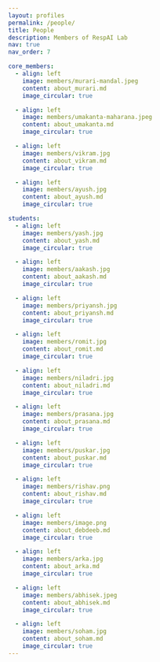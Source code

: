 ```yaml
---
layout: profiles
permalink: /people/
title: People
description: Members of RespAI Lab
nav: true
nav_order: 7

core_members:
  - align: left
    image: members/murari-mandal.jpeg
    content: about_murari.md
    image_circular: true

  - align: left
    image: members/umakanta-maharana.jpeg
    content: about_umakanta.md
    image_circular: true

  - align: left
    image: members/vikram.jpg
    content: about_vikram.md
    image_circular: true

  - align: left
    image: members/ayush.jpg
    content: about_ayush.md
    image_circular: true

students:
  - align: left
    image: members/yash.jpg
    content: about_yash.md
    image_circular: true

  - align: left
    image: members/aakash.jpg
    content: about_aakash.md
    image_circular: true

  - align: left
    image: members/priyansh.jpg
    content: about_priyansh.md
    image_circular: true

  - align: left
    image: members/romit.jpg
    content: about_romit.md
    image_circular: true

  - align: left
    image: members/niladri.jpg
    content: about_niladri.md
    image_circular: true

  - align: left
    image: members/prasana.jpg
    content: about_prasana.md
    image_circular: true

  - align: left
    image: members/puskar.jpg
    content: about_puskar.md
    image_circular: true

  - align: left
    image: members/rishav.png
    content: about_rishav.md
    image_circular: true

  - align: left
    image: members/image.png
    content: about_debdeeb.md
    image_circular: true

  - align: left
    image: members/arka.jpg
    content: about_arka.md
    image_circular: true

  - align: left
    image: members/abhisek.jpeg
    content: about_abhisek.md
    image_circular: true

  - align: left
    image: members/soham.jpg
    content: about_soham.md
    image_circular: true
---
```

